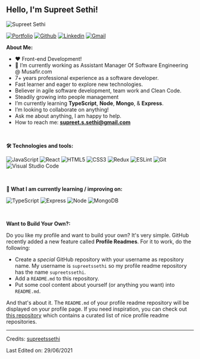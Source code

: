 <!-- Your title -->

## Hello, I'm Supreet Sethi!

![Supreet Sethi](https://supreetssethi.com/images/banner.jpg)

<!-- Your badges
You can use the website to generate badges: https://shields.io/
-->

[![Portfolio](https://img.shields.io/badge/-Portfolio-red?style=flat&logo=appveyor&logoColor=white)](http://supreetssethi.com/)
[![Github](https://img.shields.io/badge/-Github-000?style=flat&logo=Github&logoColor=white)](https://github.com/supreetssethi)
[![Linkedin](https://img.shields.io/badge/-LinkedIn-blue?style=flat&logo=Linkedin&logoColor=white)](https://www.linkedin.com/in/supreetssethi/)
[![Gmail](https://img.shields.io/badge/-Gmail-red?style=flat&logo=Gmail&logoColor=white)](mailto:supreet.s.sethi@gmail.com)

<!-- Talking about you -->

**About Me:**

- ❤️ Front-end Development!
- 🔭 I’m currently working as Assistant Manager Of Software Engineering @ Musafir.com
- 7+ years professional experience as a software developer.
- Fast learner and eager to explore new technologies.
- Believer in agile software development, team work and Clean Code.
- Steadily growing into people management
- I’m currently learning **TypeScript**, **Node**, **Mongo**, & **Express**.
- I’m looking to collaborate on anything!
- Ask me about anything, I am happy to help.
- How to reach me: **supreet.s.sethi@gmail.com**

&nbsp;&nbsp;&nbsp;

**🛠 Technologies and tools:**

![JavaScript](https://img.shields.io/badge/JavaScript-282C34?logo=javascript&logoColor=F7DF1E)
![React](https://img.shields.io/badge/React-282C34?logo=react&logoColor=blue)
![HTML5](https://img.shields.io/badge/HTML5-282C34?logo=html5&logoColor=E34F26)
![CSS3](https://img.shields.io/badge/CSS3-282C34?logo=css3&logoColor=1572B6)
![Redux](https://img.shields.io/badge/Redux-282C34?logo=redux&logoColor=764ABC)
![ESLint](https://img.shields.io/badge/ESLint-282C34?logo=eslint&logoColor=4B32C3)
![Git](https://img.shields.io/badge/git-282C34?logo=git&logoColor=F05032)
![Visual Studio Code](https://img.shields.io/badge/VS%20Code-282C34?logo=visual-studio-code&logoColor=007ACC)

&nbsp;&nbsp;&nbsp;

**📖 What I am currently learning / improving on:**

![TypeScript](https://img.shields.io/badge/TypeScript-282C34?logo=typescript&logoColor=3178C6)
![Express](https://img.shields.io/badge/Express-282C34?logo=express&logoColor=white)
![Node](https://img.shields.io/badge/NodeJS-282C34?logo=node.js&logoColor=68A063)
![MongoDB](https://img.shields.io/badge/MongoDB-282C34?logo=MongoDB&logoColor=68A063)

<!-- ## 👾 What I am interested in learning at some point
[<img src="https://img.shields.io/badge/Flutter-282C34?logo=flutter&logoColor=02569B" alt="Flutter logo" title="Flutter" height="25" />][learning_next_anchor] -->

<!--
**supreetssethi/supreetssethi** is a ✨ _special_ ✨ repository because its `README.md` (this file) appears on your GitHub profile.

Here are some ideas to get you started:

- 🔭 I’m currently working on ...
- 🌱 I’m currently learning ...
- 👯 I’m looking to collaborate on ...
- 🤔 I’m looking for help with ...
- 💬 Ask me about ...
- 📫 How to reach me: ...
- 😄 Pronouns: ...
- ⚡ Fun fact: ...
-->

&nbsp;&nbsp;&nbsp;

**Want to Build Your Own?:**

Do you like my profile and want to build your own? It's very simple. GitHub recently added a new feature called **Profile Readmes**. For it to work, do the following:

- Create a _special_ GitHub repository with your username as repository name. My username is `supreetssethi` so my profile readme repository has the name `supreetssethi`.
- Add a `README.md` to this repository.
- Put some cool content about yourself (or anything you want) into `README.md`.

And that's about it. The `README.md` of your profile readme repository will be displayed on your profile page. If you need inspiration, you can check out [this repository](https://github.com/abhisheknaiidu/awesome-github-profile-readme) which contains a curated list of nice profile readme repositories.

---

Credits: [supreetssethi](https://github.com/supreetssethi)

Last Edited on: 29/06/2021
